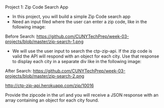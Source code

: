 Project 1: 
Zip Code Search App

- In this project, you will build a simple Zip Code search app
- Need an input filed where the user can enter a zip code, like in the following image:

Before Search: https://github.com/CUNYTechPrep/week-03-projects/blob/master/zip-search-1.png

- We will use the user input to search the ctp-zip-api. If the zip code is valid the API will respond with an object for each city. Use that response to display each city in a separate div like in the following image:

After Search: https://github.com/CUNYTechPrep/week-03-projects/blob/master/zip-search-2.png

http://ctp-zip-api.herokuapp.com/zip/10016

Provide the zipcode in the url and you will receive a JSON response with an array containing an object for each city found.

